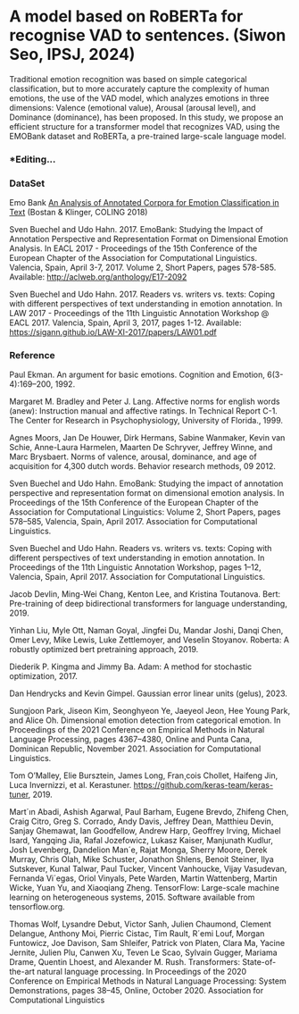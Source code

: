 # A model based on RoBERTa for recognise VAD to sentences. (Siwon Seo, IPSJ, 2024)

Traditional emotion recognition was based on simple categorical classification, but to more accurately capture the complexity of human emotions, the use of the VAD model, which analyzes emotions in three dimensions: Valence (emotional value), Arousal (arousal level), and Dominance (dominance), has been proposed. In this study, we propose an efficient structure for a transformer model that recognizes VAD, using the EMOBank dataset and RoBERTa, a pre-trained large-scale language model.

### *Editing...

### DataSet
Emo Bank [An Analysis of Annotated Corpora for Emotion Classification in Text](https://aclanthology.org/C18-1179) (Bostan & Klinger, COLING 2018)

Sven Buechel and Udo Hahn. 2017. EmoBank: Studying the Impact of Annotation Perspective and Representation Format on Dimensional Emotion Analysis. In EACL 2017 - Proceedings of the 15th Conference of the European Chapter of the Association for Computational Linguistics. Valencia, Spain, April 3-7, 2017. Volume 2, Short Papers, pages 578-585. Available: http://aclweb.org/anthology/E17-2092

Sven Buechel and Udo Hahn. 2017. Readers vs. writers vs. texts: Coping with different perspectives of text understanding in emotion annotation. In LAW 2017 - Proceedings of the 11th Linguistic Annotation Workshop @ EACL 2017. Valencia, Spain, April 3, 2017, pages 1-12. Available: https://sigann.github.io/LAW-XI-2017/papers/LAW01.pdf

### Reference
Paul Ekman. An argument for basic emotions. Cognition and Emotion, 6(3-4):169–200, 1992.

Margaret M. Bradley and Peter J. Lang. Affective norms for english words (anew): Instruction
manual and affective ratings. In Technical Report
C-1. The Center for Research in Psychophysiology, University of Florida., 1999.

Agnes Moors, Jan De Houwer, Dirk Hermans,
Sabine Wanmaker, Kevin van Schie, Anne-Laura
Harmelen, Maarten De Schryver, Jeffrey Winne,
and Marc Brysbaert. Norms of valence, arousal,
dominance, and age of acquisition for 4,300 dutch
words. Behavior research methods, 09 2012.

Sven Buechel and Udo Hahn. EmoBank: Studying the impact of annotation perspective and representation format on dimensional emotion analysis. In Proceedings of the 15th Conference of the
European Chapter of the Association for Computational Linguistics: Volume 2, Short Papers,
pages 578–585, Valencia, Spain, April 2017. Association for Computational Linguistics.

Sven Buechel and Udo Hahn. Readers vs. writers vs. texts: Coping with different perspectives
of text understanding in emotion annotation. In Proceedings of the 11th Linguistic Annotation
Workshop, pages 1–12, Valencia, Spain, April 2017. Association for Computational Linguistics.

Jacob Devlin, Ming-Wei Chang, Kenton Lee,
and Kristina Toutanova. Bert: Pre-training of
deep bidirectional transformers for language understanding, 2019.

Yinhan Liu, Myle Ott, Naman Goyal, Jingfei Du,
Mandar Joshi, Danqi Chen, Omer Levy, Mike
Lewis, Luke Zettlemoyer, and Veselin Stoyanov.
Roberta: A robustly optimized bert pretraining
approach, 2019.

Diederik P. Kingma and Jimmy Ba. Adam: A
method for stochastic optimization, 2017.

Dan Hendrycks and Kevin Gimpel. Gaussian error linear units (gelus), 2023.

Sungjoon Park, Jiseon Kim, Seonghyeon Ye, Jaeyeol Jeon, Hee Young Park, and Alice Oh. Dimensional emotion detection from categorical emotion. In Proceedings of the 2021 Conference on Empirical Methods in Natural Language Processing, pages 4367–4380, Online and Punta Cana,
Dominican Republic, November 2021. Association for Computational Linguistics.

Tom O’Malley, Elie Bursztein, James Long, Fran¸cois Chollet, Haifeng Jin, Luca Invernizzi, et al.
Kerastuner. https://github.com/keras-team/keras-tuner, 2019.

Mart´ın Abadi, Ashish Agarwal, Paul Barham, Eugene Brevdo, Zhifeng Chen, Craig Citro, Greg S.
Corrado, Andy Davis, Jeffrey Dean, Matthieu Devin, Sanjay Ghemawat, Ian Goodfellow, Andrew
Harp, Geoffrey Irving, Michael Isard, Yangqing Jia, Rafal Jozefowicz, Lukasz Kaiser, Manjunath
Kudlur, Josh Levenberg, Dandelion Man´e, Rajat Monga, Sherry Moore, Derek Murray, Chris
Olah, Mike Schuster, Jonathon Shlens, Benoit Steiner, Ilya Sutskever, Kunal Talwar, Paul Tucker,
Vincent Vanhoucke, Vijay Vasudevan, Fernanda Vi´egas, Oriol Vinyals, Pete Warden, Martin
Wattenberg, Martin Wicke, Yuan Yu, and Xiaoqiang Zheng. TensorFlow: Large-scale machine
learning on heterogeneous systems, 2015. Software available from tensorflow.org.

Thomas Wolf, Lysandre Debut, Victor Sanh, Julien Chaumond, Clement Delangue, Anthony Moi,
Pierric Cistac, Tim Rault, R´emi Louf, Morgan Funtowicz, Joe Davison, Sam Shleifer, Patrick
von Platen, Clara Ma, Yacine Jernite, Julien Plu, Canwen Xu, Teven Le Scao, Sylvain Gugger,
Mariama Drame, Quentin Lhoest, and Alexander M. Rush. Transformers: State-of-the-art natural
language processing. In Proceedings of the 2020 Conference on Empirical Methods in Natural
Language Processing: System Demonstrations, pages 38–45, Online, October 2020. Association
for Computational Linguistics
